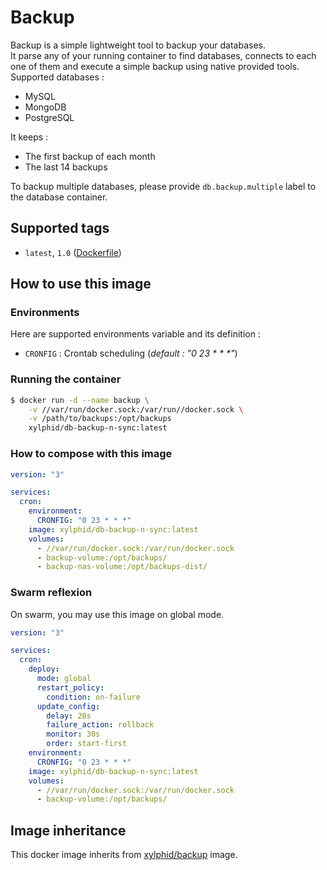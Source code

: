 # Backup

Backup is a simple lightweight tool to backup your databases.\
It parse any of your running container to find databases, connects to each one of them and execute a simple backup using native provided tools.\
Supported databases :
- MySQL
- MongoDB
- PostgreSQL

It keeps :
- The first backup of each month
- The last 14 backups

To backup multiple databases, please provide `db.backup.multiple` label to the database container.

## Supported tags

* `latest`, `1.0` ([Dockerfile](https://github.com/xylphid/docker-db-backup-n-sync/blob/release/Dockerfile))

## How to use this image

### Environments

Here are supported environments variable and its definition :
- `CRONFIG` : Crontab scheduling (_default : "0 23 * * *"_)

### Running the container

```bash
$ docker run -d --name backup \
    -v //var/run/docker.sock:/var/run//docker.sock \
    -v /path/to/backups:/opt/backups
    xylphid/db-backup-n-sync:latest
```

### How to compose with this image

```yml
version: "3"

services:
  cron:
    environment:
      CRONFIG: "0 23 * * *"
    image: xylphid/db-backup-n-sync:latest
    volumes:
      - //var/run/docker.sock:/var/run/docker.sock
      - backup-volume:/opt/backups/
      - backup-nas-volume:/opt/backups-dist/
```

### Swarm reflexion

On swarm, you may use this image on global mode.
```yml
version: "3"

services:
  cron:
    deploy:
      mode: global
      restart_policy:
        condition: on-failure
      update_config:
        delay: 20s
        failure_action: rollback
        monitor: 30s
        order: start-first
    environment:
      CRONFIG: "0 23 * * *"
    image: xylphid/db-backup-n-sync:latest
    volumes:
      - //var/run/docker.sock:/var/run/docker.sock
      - backup-volume:/opt/backups/
```

## Image inheritance

This docker image inherits from [xylphid/backup](https://hub.docker.com/r/xylphid/backup/) image.
